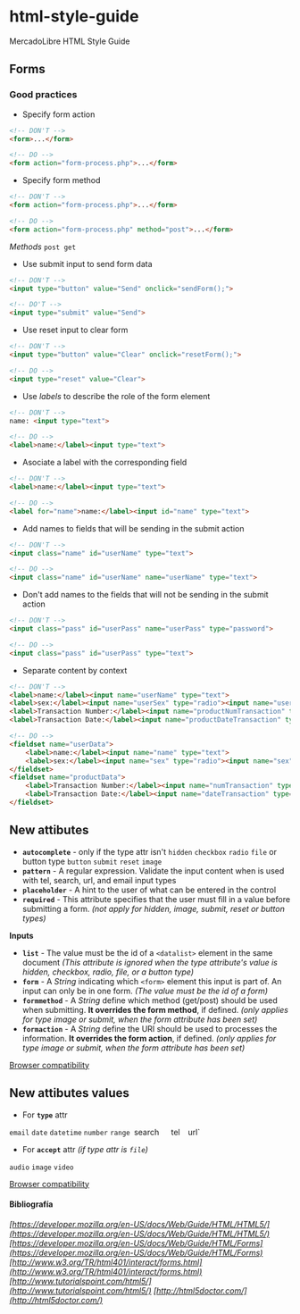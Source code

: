 html-style-guide
================

MercadoLibre HTML Style Guide

## Forms

### Good practices

* Specify form action

```html
<!-- DON'T -->
<form>...</form>
```

```html
<!-- DO -->
<form action="form-process.php">...</form>
```

* Specify form method

```html
<!-- DON'T -->
<form action="form-process.php">...</form>
```

```html
<!-- DO -->
<form action="form-process.php" method="post">...</form>
```
_Methods_ `post get `


* Use submit input to send form data

```html
<!-- DON'T -->
<input type="button" value="Send" onclick="sendForm();">
```

```html
<!-- DO'T -->
<input type="submit" value="Send">
```

* Use reset input to clear form

```html
<!-- DON'T -->
<input type="button" value="Clear" onclick="resetForm();">
```

```html
<!-- DO -->
<input type="reset" value="Clear">
```

* Use *labels* to describe the role of the form element 

```html
<!-- DON'T -->
name: <input type="text">
```

```html
<!-- DO -->
<label>name:</label><input type="text">
```

* Asociate a label with the corresponding field

```html
<!-- DON'T -->
<label>name:</label><input type="text">
```

```html
<!-- DO -->
<label for="name">name:</label><input id="name" type="text">
```

* Add names to fields that will be sending in the submit action

```html
<!-- DON'T -->
<input class="name" id="userName" type="text">
```

```html
<!-- DO -->
<input class="name" id="userName" name="userName" type="text">
```

* Don't add names to the fields that will not be sending in the submit action

```html
<!-- DON'T -->
<input class="pass" id="userPass" name="userPass" type="password">
```

```html
<!-- DO -->
<input class="pass" id="userPass" type="text">
```

* Separate content by context

```html
<!-- DON'T -->
<label>name:</label><input name="userName" type="text">
<label>sex:</label><input name="userSex" type="radio"><input name="userSex" type="radio">
<label>Transaction Number:</label><input name="productNumTransaction" type="text">
<label>Transaction Date:</label><input name="productDateTransaction" type="date">
```

```html
<!-- DO -->
<fieldset name="userData">
	<label>name:</label><input name="name" type="text">
	<label>sex:</label><input name="sex" type="radio"><input name="sex" type="radio">
</fieldset>
<fieldset name="productData">
	<label>Transaction Number:</label><input name="numTransaction" type="text">
	<label>Transaction Date:</label><input name="dateTransaction" type="date">
</fieldset>
```


## New attibutes 

* **`autocomplete`** - only if the type attr isn't `hidden` `checkbox` `radio` `file` or button type `button` `submit` `reset` `image` 
* **`pattern`** - A regular expression. Validate the input content when is used with tel, search, url, and email input types 
* **`placeholder`** - A hint to the user of what can be entered in the control 
* **`required`** - This attribute specifies that the user must fill in a value before submitting a form. *(not apply for hidden, image, submit, reset or button types)* 

__Inputs__

* **`list`** - The value must be the id of a `<datalist>` element in the same document 
*(This attribute is ignored when the type attribute's value is hidden, checkbox, radio, file, or a button type)* 
* **`form`** - A *String* indicating which `<form>` element this input is part of. An input can only be in one form. *(The value must be the id of a form)* 
* **`formmethod`** - A *String* define which method (get/post) should be used when submitting. __It overrides the form method__, if defined. *(only applies for type image or submit, when the form attribute has been set)* 
* **`formaction`** - A *String* define the URI should be used to processes the information. __It overrides the form action__, if defined. *(only applies for type image or submit, when the form attribute has been set)* 

[Browser compatibility](https://developer.mozilla.org/en-US/docs/Web/HTML/Element/input#Browser_compatibility)

## New attibutes values 


* For **`type`** attr  

`email`
`date`
`datetime`
`number`
`range
`search`  
`tel` 
`url` 

* For **`accept`** attr *(if type attr is `file`)*

`audio`
`image` 
`video`

[Browser compatibility](https://developer.mozilla.org/en-US/docs/Web/HTML/Element/input#Browser_compatibility)





#### Bibliografía
*[https://developer.mozilla.org/en-US/docs/Web/Guide/HTML/HTML5/](https://developer.mozilla.org/en-US/docs/Web/Guide/HTML/HTML5/)*
*[https://developer.mozilla.org/en-US/docs/Web/Guide/HTML/Forms](https://developer.mozilla.org/en-US/docs/Web/Guide/HTML/Forms)*
*[http://www.w3.org/TR/html401/interact/forms.html](http://www.w3.org/TR/html401/interact/forms.html)*
*[http://www.tutorialspoint.com/html5/](http://www.tutorialspoint.com/html5/)*
*[http://html5doctor.com/](http://html5doctor.com/)*
